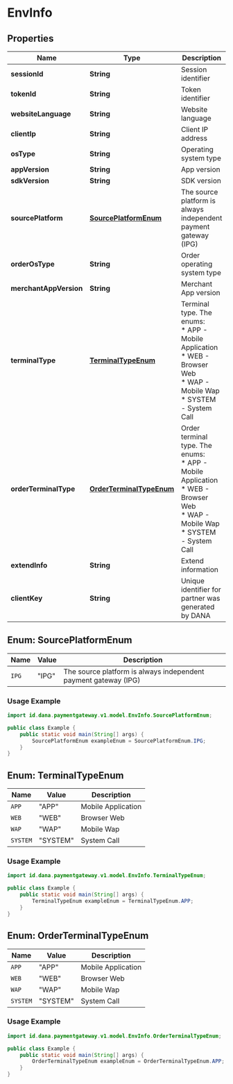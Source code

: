 

# EnvInfo


## Properties

| Name | Type | Description | Notes |
| - | - | - | - |
|**sessionId** | **String** | Session identifier |  [optional] |
|**tokenId** | **String** | Token identifier |  [optional] |
|**websiteLanguage** | **String** | Website language |  [optional] |
|**clientIp** | **String** | Client IP address |  [optional] |
|**osType** | **String** | Operating system type |  [optional] |
|**appVersion** | **String** | App version |  [optional] |
|**sdkVersion** | **String** | SDK version |  [optional] |
|**sourcePlatform** | [**SourcePlatformEnum**](#SourcePlatformEnum) | The source platform is always independent payment gateway (IPG) |  |
|**orderOsType** | **String** | Order operating system type |  [optional] |
|**merchantAppVersion** | **String** | Merchant App version |  [optional] |
|**terminalType** | [**TerminalTypeEnum**](#TerminalTypeEnum) | Terminal type. The enums:<br> * APP - Mobile Application<br> * WEB - Browser Web<br> * WAP - Mobile Wap<br> * SYSTEM - System Call<br>  |  |
|**orderTerminalType** | [**OrderTerminalTypeEnum**](#OrderTerminalTypeEnum) | Order terminal type. The enums:<br> * APP - Mobile Application<br> * WEB - Browser Web<br> * WAP - Mobile Wap<br> * SYSTEM - System Call<br>  |  [optional] |
|**extendInfo** | **String** | Extend information |  [optional] |
|**clientKey** | **String** | Unique identifier for partner was generated by DANA |  [optional] |


<a name="SourcePlatformEnum"></a>
## Enum: SourcePlatformEnum

| Name | Value | Description |
| - | - | - |
| `IPG` | "IPG" | The source platform is always independent payment gateway (IPG) |

### Usage Example
```java
import id.dana.paymentgateway.v1.model.EnvInfo.SourcePlatformEnum;

public class Example {
    public static void main(String[] args) {
        SourcePlatformEnum exampleEnum = SourcePlatformEnum.IPG;
    }
}
```


<a name="TerminalTypeEnum"></a>
## Enum: TerminalTypeEnum

| Name | Value | Description |
| - | - | - |
| `APP` | "APP" | Mobile Application |
| `WEB` | "WEB" | Browser Web |
| `WAP` | "WAP" | Mobile Wap |
| `SYSTEM` | "SYSTEM" | System Call |

### Usage Example
```java
import id.dana.paymentgateway.v1.model.EnvInfo.TerminalTypeEnum;

public class Example {
    public static void main(String[] args) {
        TerminalTypeEnum exampleEnum = TerminalTypeEnum.APP;
    }
}
```


<a name="OrderTerminalTypeEnum"></a>
## Enum: OrderTerminalTypeEnum

| Name | Value | Description |
| - | - | - |
| `APP` | "APP" | Mobile Application |
| `WEB` | "WEB" | Browser Web |
| `WAP` | "WAP" | Mobile Wap |
| `SYSTEM` | "SYSTEM" | System Call |

### Usage Example
```java
import id.dana.paymentgateway.v1.model.EnvInfo.OrderTerminalTypeEnum;

public class Example {
    public static void main(String[] args) {
        OrderTerminalTypeEnum exampleEnum = OrderTerminalTypeEnum.APP;
    }
}
```



